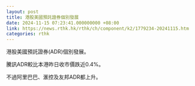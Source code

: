 ```yaml
---
layout: post
title: 港股美國預託證券個別發展
date: 2024-11-15 07:23:41.000000000 +08:00
link: https://news.rthk.hk/rthk/ch/component/k2/1779234-20241115.htm
categories: rthk
---
```


港股美國預託證券(ADR)個別發展。

騰訊ADR較比本港昨日收市價跌近0.4%。

不過阿里巴巴、滙控及友邦ADR都上升。
